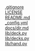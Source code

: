 [.gitignore](../.gitignore)<br />
[LICENSE](../LICENSE)<br />
[README.md](../README.md)<br />
[_config.yml](../_config.yml)<br />
[docs/dir.md](../docs/dir.md)<br />
[lib/deck.py](../lib/deck.py)<br />
[lib/decks.py](../lib/decks.py)<br />
[lib/hand.py](../lib/hand.py)<br />
